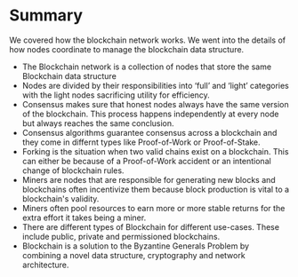 # Summary
We covered how the blockchain network works. We went into the details
of how nodes coordinate to manage the blockchain data structure.
* The Blockchain network is a collection of nodes that store the same Blockchain data structure 
* Nodes are divided by their responsibilities into ‘full’ and ‘light’ categories with the light
nodes sacrificing utility for efficiency.
* Consensus makes sure that honest nodes always have the same version of the blockchain. This
process happens independently at every node but always reaches the same conclusion.
* Consensus algorithms guarantee consensus across a blockchain and they come in differnt
types like Proof-of-Work or Proof-of-Stake.
* Forking is the situation when two valid chains exist on a blockchain. This can 
either be because of a Proof-of-Work accident or an intentional change of blockchain rules.
* Miners are nodes that are responsible for generating new blocks and blockchains
often incentivize them because block production is vital to a blockchain's validity.
* Miners often pool resources to earn more or more stable returns for the extra
effort it takes being a miner.
* There are different types of Blockchain for different use-cases. These 
include public, private and permissioned blockchains.
* Blockchain is a solution to the Byzantine Generals Problem by combining a 
novel data structure, cryptography and network architecture.

